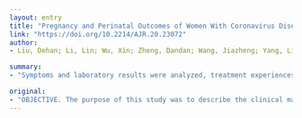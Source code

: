 ```yaml
---
layout: entry
title: "Pregnancy and Perinatal Outcomes of Women With Coronavirus Disease (COVID-19) Pneumonia: A Preliminary Analysis"
link: "https://doi.org/10.2214/AJR.20.23072"
author:
- Liu, Dehan; Li, Lin; Wu, Xin; Zheng, Dandan; Wang, Jiazheng; Yang, Lian; Zheng, Chuansheng

summary:
- "Symptoms and laboratory results were analyzed, treatment experiences were summarized, and clinical outcomes were tracked. The most common early finding on chest CT was ground-glass opacity. CT images obtained before and after delivery showed no signs of pneumonia aggravation after delivery. All the cases of COVID-19 pneumonia in the pregnant women in our study were the mild type. Pregnancy and childbirth did not aggravate the course of symptoms or CT features of the disease."

original:
- "OBJECTIVE. The purpose of this study was to describe the clinical manifestations and CT features of coronavirus disease (COVID-19) pneumonia in 15 pregnant women and to provide some initial evidence that can be used for guiding treatment of pregnant women with COVID-19 pneumonia. MATERIALS AND METHODS. We reviewed the clinical data and CT examinations of 15 consecutive pregnant women with COVID-19 pneumonia in our hospital from January 20, 2020, to February 10, 2020. A semiquantitative CT scoring system was used to estimate pulmonary involvement and the time course of changes on chest CT. Symptoms and laboratory results were analyzed, treatment experiences were summarized, and clinical outcomes were tracked. RESULTS. Eleven patients had successful delivery (10 cesarean deliveries and one vaginal delivery) during the study period, and four patients were still pregnant (three in the second trimester and one in the third trimester) at the end of the study period. No cases of neonatal asphyxia, neonatal death, stillbirth, or abortion were reported. The most common early finding on chest CT was ground-glass opacity (GGO). With disease progression, crazy paving pattern and consolidations were seen on CT. The abnormalities showed absorptive changes at the end of the study period for all patients. The most common onset symptoms of COVID-19 pneumonia in pregnant women were fever (13/15 patients) and cough (9/15 patients). The most common abnormal laboratory finding was lymphocytopenia (12/15 patients). CT images obtained before and after delivery showed no signs of pneumonia aggravation after delivery. The four patients who were still pregnant at the end of the study period were not treated with antiviral drugs but had achieved good recovery. CONCLUSION. Pregnancy and childbirth did not aggravate the course of symptoms or CT features of COVID-19 pneumonia. All the cases of COVID-19 pneumonia in the pregnant women in our study were the mild type. All the women in this study-some of whom did not receive antiviral drugs-achieved good recovery from COVID-19 pneumonia."
---
```


